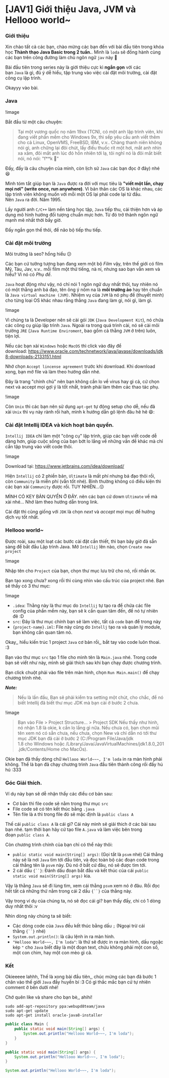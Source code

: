 # [JAV1] Giới thiệu Java, JVM và Hellooo world~

### **Giới thiệu**

Xin chào tất cả các bạn, chào mừng các bạn đến với bài đầu tiên trong khóa học **Thành thạo Java Basic trong 2 tuần.**. Mình là `loda` sẽ đồng hành cùng các bạn trên công đường làm chủ ngôn ngữ `jav` này 🤗

Bài đầu tiên trong series này là giới thiệu cực kì **ngắn gọn** với các bạn `Java` là gì, đủ ý dễ hiểu, tập trung vào việc cài đặt môi trường, cài đặt công cụ lập trình.

Okayyy vào bài.

### **Java**

!image

Bắt đầu từ một câu chuyện:

> Tại một vương quốc nọ năm 19xx (TCN), có một anh lập trình viên, khi đang viết phần mềm cho Windows 9x, thì sếp yêu cầu anh viết thêm cho cả Linux, OpenVMS, FreeBSD, IBM, v.v.. Chàng thanh niên không nói gì, anh chững lại đôi chút, lấy điếu thuốc rít một hơi, mắt anh nhìn xa xăm, đôi mắt anh lúc đó hồn nhiên tới lạ, tôi nghĩ nó là đôi mắt biết nói, nó nói: "f\*\*k 🙂"

Đấy, đấy là câu chuyện của mình, còn lịch sử `Java` các bạn đọc ở đây) nhé 😆

Mình tóm tắt giúp bạn là `Java` được ra đời với mục tiêu là **"viết một lần, chạy mọi nơi" (write once, run anywhere)**. Vì bản thân các OS là khác nhau, các lập trình viên không muốn với mỗi một OS lại phải code lại từ đầu. Nên `Java` ra đời. Năm 1995.

Lấy người anh `C/C++` làm nền tảng học tập, `Java` tiếp thu, cải thiện hơn và áp dụng mô hình hướng đối tượng chuẩn mực hơn. Từ đó trở thành ngôn ngữ mạnh mẽ nhất thời bấy giờ.

Đấy ngắn gọn thế thôi, để não bộ tiếp thu tiếp.

### **Cài đặt môi trường**

Môi trường là seo? hổng hiểu 😕

Các bạn cứ tưởng tượng bạn đang xem một bộ _Film_ vậy, trên thế giới có film Mỹ, Tàu, Jav, v.v.. mỗi film một thứ tiếng, nà ní, nhưng sao bạn vẫn xem và hiểu? Vì nó có _Phụ đề_.

`Java` hoạt động như vậy, nó chỉ nói 1 ngôn ngữ duy nhất thôi, tuy nhiên nó có một thằng anh bá đạo, tên ông ý nôm na là **môi trường ảo** hay tên chuẩn là `Java virtual machine (JVM)`. Nhiệm vụ của `JVM` là nó phụ đề (thuyết minh) cho từng loại OS khác nhau rằng thằng `Java` đang làm gì, nói gì, làm gì.

!image

Vì chúng ta là Developer nên sẽ cài gói `JDK` (`Java Development Kit`), nó chứa các công cụ giúp lập trình `Java`. Ngoài ra trong quá trình cài, nó sẽ cài môi trường `JRE` (`Java Runtime Enviroment`, bao gồm cả thằng `JVM` ở trên) luôn, tiện lợi.

Nếu các bạn xài `Windows` hoặc `MacOS` thì click vào đây để download: https://www.oracle.com/technetwork/java/javase/downloads/jdk8-downloads-2133151.html

Nhớ chọn `Accept lincense agreement` trước khi download. Khi download xong, bạn mở file và làm theo hướng dẫn nhé.

Đây là trang "chính chủ" nên bạn không cần lo về virus hay gì cả, cứ chọn next và accept mọi gợi ý là tốt nhất, tránh phải làm thêm các thao tác phụ.

!image

Còn `Unix` thì các bạn nên sử dụng `apt-get` tự động setup cho dễ, nếu đã xài `Unix` thì vụ này rành rồi hah, mình k hướng dẫn gõ lệnh đâu hê hê 😄:

### **Cài đặt Intellij IDEA và kích hoạt bản quyền.**

`Intellij IDEA` chỉ làm một "công cụ" lập trình, giúp các bạn viết code dễ dàng hơn, giúp cuộc sống của bạn bớt lo lắng về những vấn đề khác mà chỉ cần tập trung vào viết code thôi.

!image

Download tại: https://www.jetbrains.com/idea/download/

Hiện `Intellij` có 2 phiền bản, `Ultimate` là mất phí nhưng bá đạo thôi rồi, còn `Community` là miễn phí (vẫn tốt nhé). Bình thường không có điều kiện thì các bạn xài `Community` được rồi. TUY NHIÊN...😗

MÌNH CÓ KEY BẢN QUYỀN Ở ĐÂY. nên các bạn cứ down `Ultimate` về mà xài nhé... Nhớ làm theo hướng dẫn trong link.

Cài đặt thì cũng giống với `JDK` là chọn _next_ và _accept_ mọi mục để hưởng dịch vụ tốt nhất.

### **Hellooo world~**

Được roài, sau một loạt các bước cài đặt cần thiết, thì bạn bây giờ đã sẵn sàng để bắt đầu Lập trình Java. Mở `Intellij` lên nào, chọn `Create new project`

!image

Nhập tên cho `Project` của bạn, chọn thư mục lưu trữ cho nó, rồi nhấn `OK`.

Bạn tạo xong chưa? xong rồi thì cùng nhìn vào cấu trúc của project nhé. Bạn sẽ thấy có 3 thư mục:

!image

- `.idea`: Thằng này là thư mục do `Intellij` tự tạo ra để chứa các file config của phần mềm này, bạn sẽ k cần quan tâm đến, để nó tự nhiên đê :D
- `src`: Đây là thư mục chính bạn sẽ làm việc, tất cả `code` bạn để trong này
- `{project-name}.iml`: File này cũng do `Intellj` tạo ra và quản lý module, bạn không cần quan tâm nó.

Okay,, hiểu kiến trúc 1 project `Java` cơ bản rồi,, bắt tay vào code luôn thoai. :3

Bạn vào thư mục `src` tạo 1 file cho mình tên là `Main.java` nhé. Trong code bạn sẽ viết như này, mình sẽ giải thích sau khi bạn chạy được chương trình.

Bạn click chuột phải vào file trên màn hình, chọn `Run Main.main()` để chạy chương trình nhé.

_**Note:**_

> Nếu là lần đầu, Bạn sẽ phải kiểm tra setting một chút, cho chắc, để nó biết Intellij đã biết thư mục JDK mà bạn cài ở bước 2 chưa.

!image

> Bạn vào File > Project Structure... > Project SDK Nếu thấy như hình, nó nhận 1.8 là okie, k cần lo lắng gì nữa. Nếu chưa có, bạn chọn mũi tên xem nó có sẵn chưa, nếu chưa, chọn New và chỉ dẫn nó tới thư mục JDK bạn đã cài ở bước 2 (C:/Program File/Java/jdk 1.8 cho Windows hoặc /Library/Java/JavaVirtualMachines/jdk1.8.0\_201.jdk/Contents/Home cho MacOs).

Okie bạn đã thấy dòng chữ `Hellooo World~~~, I'm loda` in ra màn hình phải không. Thế là bạn đã chạy chương trình `Java` đầu tiên thành công rồi đấy hú hú :333

### **Góc Giải thích.**

Ví dụ này bạn sẽ dễ nhận thấy các điều cơ bản sau:

- Cơ bản thì file code sẽ nằm trong thư mục `src`
- File code sẽ có tên kết thúc bằng `.java`
- Tên file là `A` thì trong file đó sẽ mặc định là `public class A`

Thế cái `public class A` là cái gì? Cái này mình sẽ giải thich ở các bài sau bạn nhé. tạm thời bạn hãy cứ tạo file `A.java` và làm việc bên trong đoạn `public class A`.

Còn chương trình chính của bạn chỉ có thể này thôi:

- `public static void main(String[] args)`: (Gọi tắt là `psvm` nhé) Cái thằng này sẽ là nơi `Java` tìm tới đầu tiên, và đọc toàn bộ các đoạn code trong cái thằng tên là `psvm` này. Dù nó ở bất cứ đâu, nó sẽ được tìm tới.
- 2 cái dấu `{``}`: Đánh dấu đoạn bắt đầu và kết thúc của cái `public static void main(String[] args)` kia.

Vậy là thằng `Java` sẽ đi lùng tìm, xem cái thằng `psvm` xem nó ở đâu. Rồi đọc hết tất cả những thứ nằm trong cái 2 dấu `{``}` của thằng này.

Vậy trong ví dụ của chúng ta, nó sẽ đọc cái gì? bạn thấy đấy, chi có 1 dòng duy nhất thôi :v

Nhìn dòng này chúng ta sẽ biết:

- Các dòng code của `Java` đều kết thúc bằng dấu `;` (Ngoại trừ cái thằng `{``}` nhé)
- `System.out.println()`: là câu lệnh in ra màn hình.
- `"Hellooo World~~~, I'm loda"`: là thứ sẽ được in ra màn hình, dấu ngoặc kép `"` cho `Java` biết đây là một đoạn text, chứu không phải một con số, một con chim, hay một con mèo gì cả.

### **Kết**

Okieeeee lahhh, Thế là xong bài đầu tiên,, chúc mừng các bạn đã bước 1 chân vào thế giới `Java` đầy huyền bí :3 Có gì thắc mắc bạn cứ tự nhiên comment ở bên dưới nhé!

Chớ quên like và share cho bạn bè,, ahihi!

```
sudo add-apt-repository ppa:webupd8team/java
sudo apt-get update
sudo apt-get install oracle-java8-installer
```

```java
public class Main {
    public static void main(String[] args) {
        System.out.println("Hellooo World~~~, I'm loda");
    }
}
```

```java
public static void main(String[] args) {
    System.out.println("Hellooo World~~~, I'm loda");
}
```

```java
System.out.println("Hellooo World~~~, I'm loda");
```


